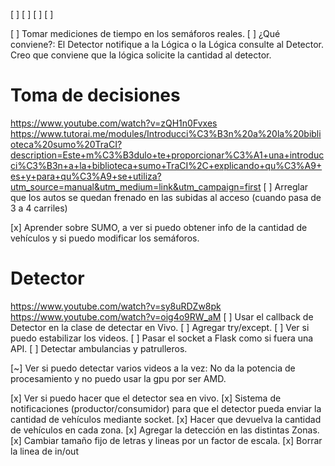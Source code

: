 
[ ] 
[ ] 
[ ] 
[ ] 

[ ] Tomar mediciones de tiempo en los semáforos reales.
[ ] ¿Qué conviene?: El Detector notifique a la Lógica o la Lógica consulte al Detector. 
    Creo que conviene que la lógica solicite la cantidad al detector.


# Toma de decisiones
https://www.youtube.com/watch?v=zQH1n0Fvxes
https://www.tutorai.me/modules/Introducci%C3%B3n%20a%20la%20biblioteca%20sumo%20TraCI?description=Este+m%C3%B3dulo+te+proporcionar%C3%A1+una+introducci%C3%B3n+a+la+biblioteca+sumo+TraCI%2C+explicando+qu%C3%A9+es+y+para+qu%C3%A9+se+utiliza?utm_source=manual&utm_medium=link&utm_campaign=first 
[ ] Arreglar que los autos se quedan frenado en las subidas al acceso (cuando pasa de 3 a 4 carriles)

[x] Aprender sobre SUMO, a ver si puedo obtener info de la cantidad de vehículos y si puedo modificar los semáforos.


# Detector
https://www.youtube.com/watch?v=sy8uRDZw8pk
https://www.youtube.com/watch?v=oig4o9RW_aM
[ ] Usar el callback de Detector en la clase de detectar en Vivo.
[ ] Agregar try/except.
[ ] Ver si puedo estabilizar los videos.
[ ] Pasar el socket a Flask como si fuera una API.
[ ] Detectar ambulancias y patrulleros.

[~] Ver si puedo detectar varios videos a la vez: No da la potencia de procesamiento y no puedo usar la gpu por ser AMD.

[x] Ver si puedo hacer que el detector sea en vivo.
[x] Sistema de notificaciones (productor/consumidor) para que el detector pueda enviar la cantidad de vehículos mediante socket.
[x] Hacer que devuelva la cantidad de vehículos en cada zona.
[x] Agregar la detección en las distintas Zonas.
[x] Cambiar tamaño fijo de letras y lineas por un factor de escala.
[x] Borrar la linea de in/out